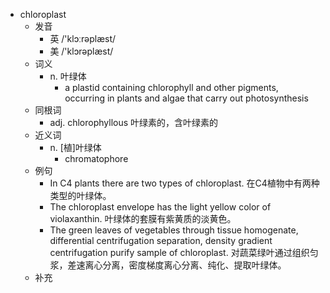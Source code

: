 - chloroplast
  - 发音
    - 英 /'klɔːrəplæst/
    - 美 /'klɔrəplæst/
  - 词义
    - n. 叶绿体
      - a plastid containing chlorophyll and other pigments, occurring in plants and algae that carry out photosynthesis 
  - 同根词
    - adj. chlorophyllous 叶绿素的，含叶绿素的
  - 近义词
    - n. [植]叶绿体
      - chromatophore
  - 例句
    - In C4 plants there are two types of chloroplast. 在C4植物中有两种类型的叶绿体。
    - The chloroplast envelope has the light yellow color of violaxanthin. 叶绿体的套膜有紫黄质的淡黄色。
    - The green leaves of vegetables through tissue homogenate, differential centrifugation separation, density gradient centrifugation purify sample of chloroplast. 对蔬菜绿叶通过组织匀浆，差速离心分离，密度梯度离心分离、纯化、提取叶绿体。
  - 补充